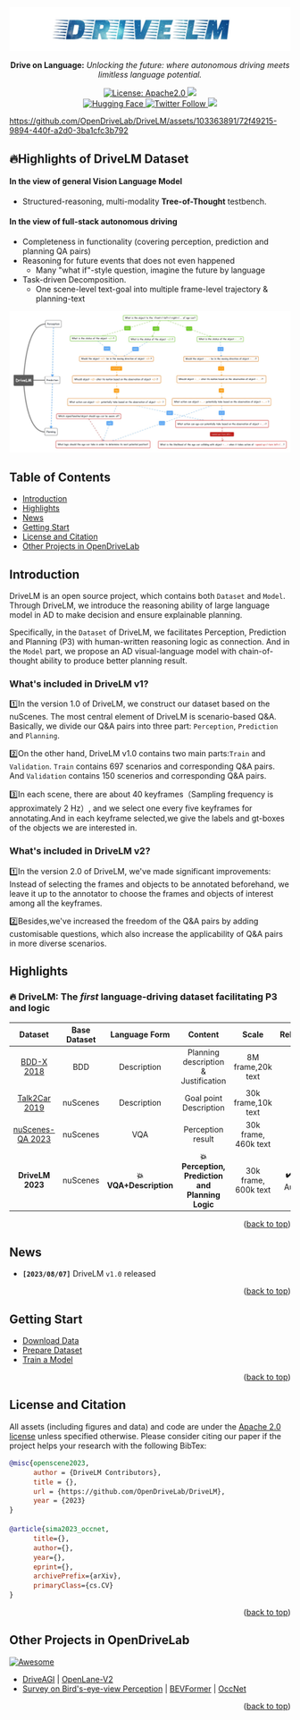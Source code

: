 <div id="top" align="center">

<p align="center">
  <img src="assets/Title_DriveLM.jpg">
</p>
    

**Drive on Language:** *Unlocking the future: where autonomous driving meets limitless language potential.*

<a href="#license-and-citation">
  <img alt="License: Apache2.0" src="https://img.shields.io/badge/license-Apache%202.0-blue.svg"/>
</a>

<a href="#getting-start">
  <img src="https://img.shields.io/badge/Latest%20release-v1.2-yellow"/>
</a>

</div>

<div id="top" align="center">
<a href="https://huggingface.co/datasets/OpenDrive/DriveLM" target="_blank">
    <img alt="Hugging Face" src="https://img.shields.io/badge/%F0%9F%A4%97%20Hugging%20Face-DriveLM-ffc107?color=ffc107&logoColor=white" />
  </a>
<a href="https://twitter.com/OpenDriveLab" target="_blank">
    <img alt="Twitter Follow" src="https://img.shields.io/twitter/follow/OpenDriveLab?style=social&color=brightgreen&logo=twitter" />
  </a>
<a href="https://opendrivelab.com" target="_blank">
<img src="https://img.shields.io/badge/contact%40opendrivelab.com-white?style=social&logo=gmail">
  </a>

</div>


<div id="top" align="center">
<p align="center">
 
</p>
</div>




https://github.com/OpenDriveLab/DriveLM/assets/103363891/72f49215-9894-440f-a2d0-3ba1cfc3b792




## 🔥Highlights of DriveLM Dataset

#### In the view of general Vision Language Model
- Structured-reasoning, multi-modality **Tree-of-Thought** testbench.

 
#### In the view of full-stack autonomous driving
- Completeness in functionality (covering perception, prediction and planning QA pairs)
- Reasoning for future events that does not even happened
  - Many "what if"-style question, imagine the future by language
- Task-driven Decomposition.
  - One scene-level text-goal into multiple frame-level trajectory & planning-text


<div id="top" align="center">
<p align="center">
  <img src="assets/tree.jpg">
</p>

</div>


## Table of Contents
- [Introduction](#introduction)
- [Highlights](#highlights)
- [News](#news)
- [Getting Start](#getting-start)
- [License and Citation](#license-and-citation)
- [Other Projects in OpenDriveLab](#Other-Projects-in-OpenDriveLab)


## Introduction

DriveLM is an open source project, which contains both `Dataset` and `Model`. Through DriveLM, we introduce the reasoning ability of large language model in AD to make decision and ensure explainable planning.


Specifically, in the `Dataset` of DriveLM, we facilitates Perception, Prediction and Planning (P3) with human-written reasoning logic as connection. And in the `Model` part, we propose an AD visual-language model with chain-of-thought ability to produce better planning result.

### What's included in DriveLM v1?
1️⃣In the version 1.0 of DriveLM, we construct our dataset based on the nuScenes. The most central element of DriveLM is scenario-based Q&A. Basically, we divide our Q&A pairs into three part: `Perception`, `Prediction` and `Planning`.


2️⃣On the other hand, DriveLM v1.0 contains two main parts:`Train` and `Validation`. `Train` contains 697 scenarios and corresponding Q&A pairs. And `Validation` contains 150 scenerios and  corresponding Q&A pairs.


3️⃣In each scene, there are about 40 keyframes（Sampling frequency is approximately 2 Hz）, and we select one every five keyframes for annotating.And in each keyframe selected,we give the labels and gt-boxes of the objects we are interested in.

### What's included in DriveLM v2?
1️⃣In the version 2.0 of DriveLM, we've made significant improvements: Instead of selecting the frames and objects to be annotated beforehand, we leave it up to the annotator to choose the frames and objects of interest among all the keyframes.


2️⃣Besides,we've increased the freedom of the Q&A pairs by adding customisable questions, which also increase the applicability of Q&A pairs in more diverse scenarios.

## Highlights


### :fire: DriveLM: The *first* language-driving dataset facilitating P3 and logic

<center>
  
|  Dataset  | Base Dataset |      Language Form    |   Content | Scale      |  Release?|
|:---------:|:-------------:|:--------------------:|:------:|:--------------------------------------------:|:----------:|
| [BDD-X 2018](https://github.com/JinkyuKimUCB/explainable-deep-driving)  |  BDD  | Description | Planning description & Justification    | 8M frame,20k text   |**:heavy_check_mark:**|
| [Talk2Car 2019](https://github.com/talk2car/Talk2Car)   |      nuScenes    | Description |  Goal point Description | 30k frame,10k text | **:heavy_check_mark:**|
| [nuScenes-QA 2023](https://arxiv.org/abs/2305.14836)   |   nuScenes  | VQA |  Perception result     | 30k frame, 460k text| :x:|
| **DriveLM 2023** | nuScenes| **:boom: VQA+Description** | **:boom:Perception, Prediction and Planning Logic** | 30k frame, 600k text|**:heavy_check_mark:** Mid August|

</center>


<p align="right">(<a href="#top">back to top</a>)</p>


## News

- **`[2023/08/07]`** DriveLM `v1.0` released


<p align="right">(<a href="#top">back to top</a>)</p>


## Getting Start
- [Download Data](/docs/getting_started.md#download-data)
- [Prepare Dataset](/docs/getting_started.md#prepare-dataset)
- [Train a Model](/docs/getting_started.md#train-a-model)


<p align="right">(<a href="#top">back to top</a>)</p>


## License and Citation
All assets (including figures and data) and code are under the [Apache 2.0 license](./LICENSE) unless specified otherwise.
Please consider citing our paper if the project helps your research with the following BibTex:

```bibtex
@misc{openscene2023,
      author = {DriveLM Contributors},
      title = {},
      url = {https://github.com/OpenDriveLab/DriveLM},
      year = {2023}
}

@article{sima2023_occnet,
      title={}, 
      author={},
      year={},
      eprint={},
      archivePrefix={arXiv},
      primaryClass={cs.CV}
}
```

<p align="right">(<a href="#top">back to top</a>)</p>

## Other Projects in OpenDriveLab
[![Awesome](https://awesome.re/badge.svg)](https://awesome.re)
- [DriveAGI](https://github.com/OpenDriveLab/DriveAGI)  | [OpenLane-V2](https://github.com/OpenDriveLab/OpenLane-V2)
- [Survey on Bird's-eye-view Perception](https://github.com/OpenDriveLab/BEVPerception-Survey-Recipe) | [BEVFormer](https://github.com/fundamentalvision/BEVFormer) |  [OccNet](https://github.com/OpenDriveLab/OccNet)


<p align="right">(<a href="#top">back to top</a>)</p>
